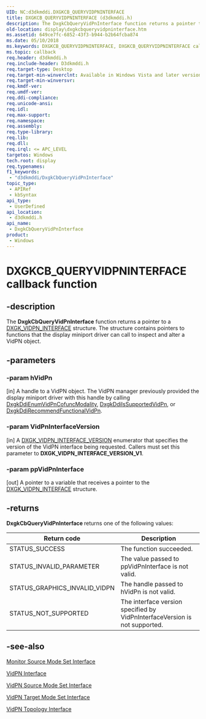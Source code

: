 ```yaml
---
UID: NC:d3dkmddi.DXGKCB_QUERYVIDPNINTERFACE
title: DXGKCB_QUERYVIDPNINTERFACE (d3dkmddi.h)
description: The DxgkCbQueryVidPnInterface function returns a pointer to a DXGK_VIDPN_INTERFACE structure. The structure contains pointers to functions that the display miniport driver can call to inspect and alter a VidPN object.
old-location: display\dxgkcbqueryvidpninterface.htm
ms.assetid: 649ce7fc-6852-43f3-b944-b2b64fcba874
ms.date: 05/10/2018
ms.keywords: DXGKCB_QUERYVIDPNINTERFACE, DXGKCB_QUERYVIDPNINTERFACE callback, DpFunctions_0bbf993b-c05b-402b-af4a-cf1a3ec4d4b8.xml, DxgkCbQueryVidPnInterface, DxgkCbQueryVidPnInterface callback function [Display Devices], d3dkmddi/DxgkCbQueryVidPnInterface, display.dxgkcbqueryvidpninterface
ms.topic: callback
req.header: d3dkmddi.h
req.include-header: D3dkmddi.h
req.target-type: Desktop
req.target-min-winverclnt: Available in Windows Vista and later versions of the Windows operating systems.
req.target-min-winversvr: 
req.kmdf-ver: 
req.umdf-ver: 
req.ddi-compliance: 
req.unicode-ansi: 
req.idl: 
req.max-support: 
req.namespace: 
req.assembly: 
req.type-library: 
req.lib: 
req.dll: 
req.irql: <= APC_LEVEL
targetos: Windows
tech.root: display
req.typenames: 
f1_keywords:
 - "d3dkmddi/DxgkCbQueryVidPnInterface"
topic_type:
 - APIRef
 - kbSyntax
api_type:
 - UserDefined
api_location:
 - d3dkmddi.h
api_name:
 - DxgkCbQueryVidPnInterface
product:
 - Windows
---
```


# DXGKCB_QUERYVIDPNINTERFACE callback function

## -description

The <b>DxgkCbQueryVidPnInterface</b> function returns a pointer to a <a href="https://docs.microsoft.com/windows-hardware/drivers/ddi/content/d3dkmddi/ns-d3dkmddi-_dxgk_vidpn_interface">DXGK_VIDPN_INTERFACE</a> structure. The structure contains pointers to functions that the display miniport driver can call to inspect and alter a VidPN object.

## -parameters

### -param hVidPn

[in] A handle to a VidPN object. The VidPN manager previously provided the display miniport driver with this handle by calling <a href="https://docs.microsoft.com/windows-hardware/drivers/ddi/content/d3dkmddi/nc-d3dkmddi-dxgkddi_enumvidpncofuncmodality">DxgkDdiEnumVidPnCofuncModality</a>, <a href="https://docs.microsoft.com/windows-hardware/drivers/ddi/content/d3dkmddi/nc-d3dkmddi-dxgkddi_issupportedvidpn">DxgkDdiIsSupportedVidPn</a>, or <a href="https://docs.microsoft.com/windows-hardware/drivers/ddi/content/d3dkmddi/nc-d3dkmddi-dxgkddi_recommendfunctionalvidpn">DxgkDdiRecommendFunctionalVidPn</a>.

### -param VidPnInterfaceVersion

[in] A <a href="https://docs.microsoft.com/windows-hardware/drivers/ddi/content/d3dkmddi/ne-d3dkmddi-_dxgk_vidpn_interface_version">DXGK_VIDPN_INTERFACE_VERSION</a> enumerator that specifies the version of the VidPN interface being requested. Callers must set this parameter to <b>DXGK_VIDPN_INTERFACE_VERSION_V1</b>.

### -param ppVidPnInterface

[out] A pointer to a variable that receives a pointer to the <a href="https://docs.microsoft.com/windows-hardware/drivers/ddi/content/d3dkmddi/ns-d3dkmddi-_dxgk_vidpn_interface">DXGK_VIDPN_INTERFACE</a> structure.

## -returns

<b>DxgkCbQueryVidPnInterface </b>returns one of the following values:

|Return code|Description|
|--- |--- |
|STATUS_SUCCESS|The function succeeded.|
|STATUS_INVALID_PARAMETER|The value passed to ppVidPnInterface is not valid.|
|STATUS_GRAPHICS_INVALID_VIDPN|The handle passed to hVidPn is not valid.|
|STATUS_NOT_SUPPORTED|The interface version specified by VidPnInterfaceVersion is not supported.|

## -see-also

<a href="https://docs.microsoft.com/windows-hardware/drivers/ddi/content/index">Monitor Source Mode Set Interface</a>



<a href="https://docs.microsoft.com/windows-hardware/drivers/ddi/content/index">VidPN Interface</a>



<a href="https://docs.microsoft.com/windows-hardware/drivers/ddi/content/index">VidPN Source Mode Set Interface</a>



<a href="https://docs.microsoft.com/windows-hardware/drivers/ddi/content/index">VidPN Target Mode Set Interface</a>



<a href="https://docs.microsoft.com/windows-hardware/drivers/ddi/content/index">VidPN Topology Interface</a>


